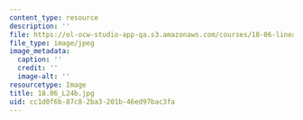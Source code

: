 ```yaml
---
content_type: resource
description: ''
file: https://ol-ocw-studio-app-qa.s3.amazonaws.com/courses/18-06-linear-algebra-spring-2010/cc1d0f6b87c82ba3201b46ed97bac3fa_18.06_L24b.jpg
file_type: image/jpeg
image_metadata:
  caption: ''
  credit: ''
  image-alt: ''
resourcetype: Image
title: 18.06_L24b.jpg
uid: cc1d0f6b-87c8-2ba3-201b-46ed97bac3fa
---
```

